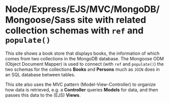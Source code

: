 # Node/Express/EJS/MVC/MongoDB/Mongoose/Sass site with related collection schemas with `ref` and `populate()` 

This site shows a book store that displays books, the information of which comes from two collections in the MongoDB database. The Mongoose ODM (Object Document Mapper) is used to connect (with `ref` and `populate()`) the two schemas for the collections **Books** and **Persons** much as `JOIN` does in an SQL database between tables.

This site also uses the MVC pattern (Model-View-Controller) to organize how data is retrieved, e.g. a **Controller** queries **Models** for data, and then passes this data to the (EJS) **Views**.